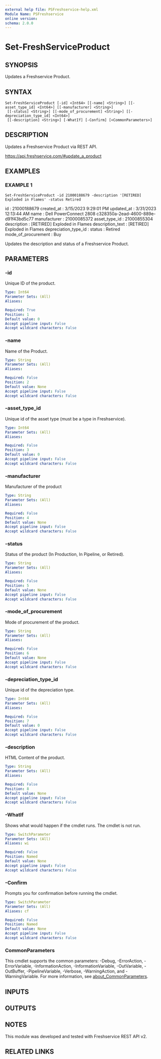 ```yaml
---
external help file: PSFreshservice-help.xml
Module Name: PSFreshservice
online version:
schema: 2.0.0
---
```


# Set-FreshServiceProduct

## SYNOPSIS
Updates a Freshservice Product.

## SYNTAX

```
Set-FreshServiceProduct [-id] <Int64> [[-name] <String>] [[-asset_type_id] <Int64>] [[-manufacturer] <String>]
 [[-status] <String>] [[-mode_of_procurement] <String>] [[-depreciation_type_id] <Int64>]
 [[-description] <String>] [-WhatIf] [-Confirm] [<CommonParameters>]
```

## DESCRIPTION
Updates a Freshservice Product via REST API.

https://api.freshservice.com/#update_a_product

## EXAMPLES

### EXAMPLE 1
```
Set-FreshServiceProduct -id 21000188679 -description '[RETIRED] Exploded in Flames' -status Retired
```

id                   : 21000188679
created_at           : 3/15/2023 9:29:01 PM
updated_at           : 3/31/2023 12:13:44 AM
name                 : Dell PowerConnect 2808 c328350a-2ead-4600-889e-d91f43bd5c77
manufacturer         : 21000085372
asset_type_id        : 21000855304
description          : \[RETIRED\] Exploded in Flames
description_text     : \[RETIRED\] Exploded in Flames
depreciation_type_id :
status               : Retired
mode_of_procurement  : Buy

Updates the description and status of a Freshservice Product.

## PARAMETERS

### -id
Unique ID of the product.

```yaml
Type: Int64
Parameter Sets: (All)
Aliases:

Required: True
Position: 1
Default value: 0
Accept pipeline input: False
Accept wildcard characters: False
```

### -name
Name of the Product.

```yaml
Type: String
Parameter Sets: (All)
Aliases:

Required: False
Position: 2
Default value: None
Accept pipeline input: False
Accept wildcard characters: False
```

### -asset_type_id
Unique id of the asset type (must be a type in Freshservice).

```yaml
Type: Int64
Parameter Sets: (All)
Aliases:

Required: False
Position: 3
Default value: 0
Accept pipeline input: False
Accept wildcard characters: False
```

### -manufacturer
Manufacturer of the product

```yaml
Type: String
Parameter Sets: (All)
Aliases:

Required: False
Position: 4
Default value: None
Accept pipeline input: False
Accept wildcard characters: False
```

### -status
Status of the product (In Production, In Pipeline, or Retired).

```yaml
Type: String
Parameter Sets: (All)
Aliases:

Required: False
Position: 5
Default value: None
Accept pipeline input: False
Accept wildcard characters: False
```

### -mode_of_procurement
Mode of procurement of the product.

```yaml
Type: String
Parameter Sets: (All)
Aliases:

Required: False
Position: 6
Default value: None
Accept pipeline input: False
Accept wildcard characters: False
```

### -depreciation_type_id
Unique id of the depreciation type.

```yaml
Type: Int64
Parameter Sets: (All)
Aliases:

Required: False
Position: 7
Default value: 0
Accept pipeline input: False
Accept wildcard characters: False
```

### -description
HTML Content of the product.

```yaml
Type: String
Parameter Sets: (All)
Aliases:

Required: False
Position: 8
Default value: None
Accept pipeline input: False
Accept wildcard characters: False
```

### -WhatIf
Shows what would happen if the cmdlet runs.
The cmdlet is not run.

```yaml
Type: SwitchParameter
Parameter Sets: (All)
Aliases: wi

Required: False
Position: Named
Default value: None
Accept pipeline input: False
Accept wildcard characters: False
```

### -Confirm
Prompts you for confirmation before running the cmdlet.

```yaml
Type: SwitchParameter
Parameter Sets: (All)
Aliases: cf

Required: False
Position: Named
Default value: None
Accept pipeline input: False
Accept wildcard characters: False
```

### CommonParameters
This cmdlet supports the common parameters: -Debug, -ErrorAction, -ErrorVariable, -InformationAction, -InformationVariable, -OutVariable, -OutBuffer, -PipelineVariable, -Verbose, -WarningAction, and -WarningVariable. For more information, see [about_CommonParameters](http://go.microsoft.com/fwlink/?LinkID=113216).

## INPUTS

## OUTPUTS

## NOTES
This module was developed and tested with Freshservice REST API v2.

## RELATED LINKS
